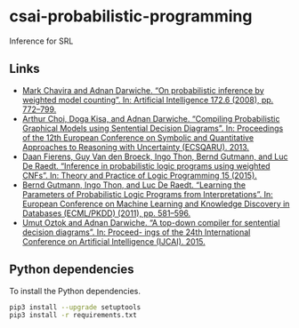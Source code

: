 # csai-probabilistic-programming
Inference for SRL

## Links
- [Mark Chavira and Adnan Darwiche. “On probabilistic inference by weighted model counting”. In: Artificial Intelligence 172.6 (2008), pp. 772–799.](http://www.sciencedirect.com/science/article/pii/S0004370207001889)
- [Arthur Choi, Doga Kisa, and Adnan Darwiche. “Compiling Probabilistic Graphical Models using Sentential Decision Diagrams”. In: Proceedings of the 12th European Conference on Symbolic and Quantitative Approaches to Reasoning with Uncertainty (ECSQARU). 2013.](https://link.springer.com/content/pdf/10.1007%2F978-3-642-39091-3.pdf)
- [Daan Fierens, Guy Van den Broeck, Ingo Thon, Bernd Gutmann, and Luc De Raedt. “Inference in probabilistic logic programs using weighted CNFs”. In: Theory and Practice of Logic Programming 15 (2015).](https://www.noexperiencenecessarybook.com/OvZm2/inference-in-probabilistic-logic-programs-using-weighted-cnf-39-s.html)
- [Bernd Gutmann, Ingo Thon, and Luc De Raedt. “Learning the Parameters of Probabilistic Logic Programs
from Interpretations”. In: European Conference on Machine Learning and Knowledge Discovery in Databases
(ECML/PKDD) (2011), pp. 581–596.](https://link.springer.com/content/pdf/10.1007%2F978-3-642-23780-5.pdf)
- [Umut Oztok and Adnan Darwiche. “A top-down compiler for sentential decision diagrams”. In: Proceed-
ings of the 24th International Conference on Artificial Intelligence (IJCAI). 2015.](http://www.ijcai.org/Proceedings/15/Papers/443.pdf)

## Python dependencies
To install the Python dependencies.
```sh
pip3 install --upgrade setuptools
pip3 install -r requirements.txt
```